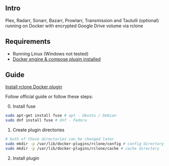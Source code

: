 ## Intro
Plex, Radarr, Sonarr, Bazarr, Prowlarr, Transmission and Tautulli (optional) running on Docker with encrypted Google Drive volume via rclone

## Requirements

  - Running Linux (Windows not tested)
  - [Docker engine & compose plugin installed](https://docs.docker.com/engine/install/)

## Guide

[Install rclone Docker plugin](https://rclone.org/docker/)

Follow official guide or follow these steps:

  0. Install fuse

  ```bash
  sudo apt-get install fuse # apt - Ubuntu / Debian
  sudo dnf install fuse # dnf - Fedora
  ```
  1. Create plugin directories
  
  ```bash
  # both of these directories can be changed later
  sudo mkdir -p /var/lib/docker-plugins/rclone/config # config directory
  sudo mkdir -p /var/lib/docker-plugins/rclone/cache # cache directory
  ```
  
  2. Install plugin
  
  
